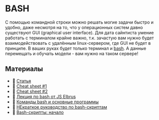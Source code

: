 # BASH

С помощью командной строки можно решать могие задачи быстро и удобно, даже несмотря на то, что у операционных систем давно существуют GUI (graphical user interface). Для дата сайнтиста умение работать с терминалом крайне важно, т.к. зачастую вам нужно будет взаимодействовать с удалённым linux-сервером, где GUI не будет в принципе. В ваших руках будет только терминал и [bash](https://ru.wikipedia.org/wiki/Сценарий_командной_строки). А данные перемещать и обучать модели - вам нужно на таком сервере!

## Материалы

- 📝 [Статья](https://tproger.ru/translations/bash-cheatsheet/)
- 🎲 [Cheat sheet #1](https://github.com/LeCoupa/awesome-cheatsheets/blob/master/languages/bash.sh)
- 🎲 [Cheat sheet #2](https://devhints.io/bash)
- 🎥 [Лекция по bash от JS Elbrus](https://youtu.be/u-_lAczkdp8)
- 🎥 [Команды bash и основные программы](https://youtu.be/f3ra5HrWt-I)
- 📝 [НЕкраткое руководство по bash-скриптам](http://ruvds.com/doc/bash.pdf)
- 📝 [Bash-скрипты: начало](https://habr.com/ru/company/ruvds/blog/325522/)
